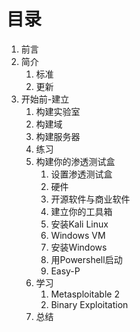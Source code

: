 # 目录
1. 前言
1. 简介
   1. 标准
   1. 更新
1. 开始前-建立
   1. 构建实验室
   1. 构建域
   1. 构建服务器
   1. 练习
   1. 构建你的渗透测试盒
      1. 设置渗透测试盒
      1. 硬件
      1. 开源软件与商业软件
      1. 建立你的工具箱
      1. 安装Kali Linux
      1. Windows VM
      1. 安装Windows
      1. 用Powershell启动
      1. Easy-P
   1. 学习
      1. Metasploitable 2
      1. Binary Exploitation
   1. 总结
